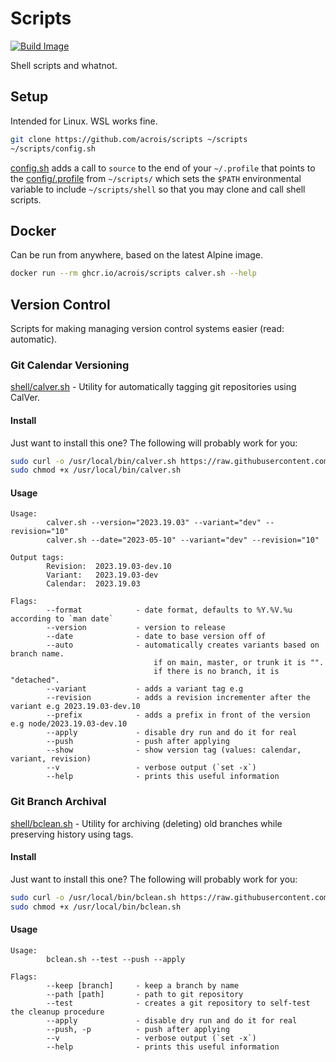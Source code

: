 # Scripts

[![Build Image](https://github.com/acrois/scripts/actions/workflows/build.yaml/badge.svg)](https://github.com/acrois/scripts/actions/workflows/build.yaml)

Shell scripts and whatnot.

## Setup

Intended for Linux. WSL works fine.

```sh
git clone https://github.com/acrois/scripts ~/scripts
~/scripts/config.sh
```

[config.sh](./config.sh) adds a call to `source` to the end of your `~/.profile` that points to the [config/.profile](./config/.profile) from `~/scripts/` which sets the `$PATH` environmental variable to include `~/scripts/shell` so that you may clone and call shell scripts.

## Docker

Can be run from anywhere, based on the latest Alpine image.

```sh
docker run --rm ghcr.io/acrois/scripts calver.sh --help
```

## Version Control

Scripts for making managing version control systems easier (read: automatic).

### Git Calendar Versioning

[shell/calver.sh](./shell/calver.sh) - Utility for automatically tagging git repositories using CalVer.

#### Install

Just want to install this one? The following will probably work for you:

```sh
sudo curl -o /usr/local/bin/calver.sh https://raw.githubusercontent.com/acrois/scripts/HEAD/shell/calver.sh
sudo chmod +x /usr/local/bin/calver.sh
```

#### Usage

[//]: # (using calver.sh)
```
Usage:
        calver.sh --version="2023.19.03" --variant="dev" --revision="10"
        calver.sh --date="2023-05-10" --variant="dev" --revision="10"

Output tags:
        Revision:  2023.19.03-dev.10
        Variant:   2023.19.03-dev
        Calendar:  2023.19.03

Flags:
        --format            - date format, defaults to %Y.%V.%u according to `man date`
        --version           - version to release
        --date              - date to base version off of
        --auto              - automatically creates variants based on branch name.
                                if on main, master, or trunk it is "".
                                if there is no branch, it is "detached".
        --variant           - adds a variant tag e.g
        --revision          - adds a revision incrementer after the variant e.g 2023.19.03-dev.10
        --prefix            - adds a prefix in front of the version e.g node/2023.19.03-dev.10
        --apply             - disable dry run and do it for real
        --push              - push after applying
        --show              - show version tag (values: calendar, variant, revision)
        --v                 - verbose output (`set -x`)
        --help              - prints this useful information
```
[//]: # (used calver.sh)

### Git Branch Archival

[shell/bclean.sh](./shell/bclean.sh) - Utility for archiving (deleting) old branches while preserving history using tags.

#### Install

Just want to install this one? The following will probably work for you:

```sh
sudo curl -o /usr/local/bin/bclean.sh https://raw.githubusercontent.com/acrois/scripts/HEAD/shell/bclean.sh
sudo chmod +x /usr/local/bin/bclean.sh
```

#### Usage

[//]: # (using bclean.sh)
```
Usage:
        bclean.sh --test --push --apply

Flags:
        --keep [branch]     - keep a branch by name
        --path [path]       - path to git repository
        --test              - creates a git repository to self-test the cleanup procedure
        --apply             - disable dry run and do it for real
        --push, -p          - push after applying
        --v                 - verbose output (`set -x`)
        --help              - prints this useful information
```
[//]: # (used bclean.sh)
